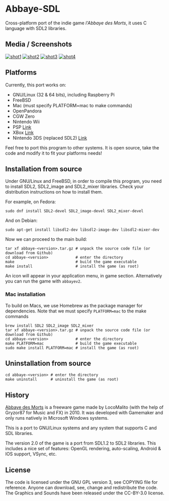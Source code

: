# Abbaye-SDL

Cross-platform port of the indie game *l'Abbaye des Morts*, it uses C language with SDL2
libraries.

## Media / Screenshots

[![shot1](screenshots/title_thumb.png)](screenshots/title.png)
[![shot2](screenshots/title-md_thumb.png)](screenshots/title-md.png)
[![shot3](screenshots/ingame_thumb.png)](screenshots/ingame.png)
[![shot4](screenshots/ingame-md_thumb.png)](screenshots/ingame-md.png)

## Platforms

Currently, this port works on:

 * GNU/Linux (32 & 64 bits), including Raspberry Pi
 * FreeBSD
 * Mac (must specify PLATFORM=mac to make commands)
 * OpenPandora
 * CGW Zero
 * Nintendo Wii
 * PSP [Link](https://t.co/AkH3HvG3kr)
 * XBox [Link](https://t.co/rLwe4UCi43) 
 * Nintendo 3DS (replaced SDL2) [Link](http://www.nintendomax.com/viewtopic.php?t=16450)

Feel free to port this program to other systems. It is open source, take the code and
modify it to fit your platforms needs!

## Installation from source

Under GNU/Linux and FreeBSD, in order to compile this program, you need to
install SDL2, SDL2_image and SDL2_mixer libraries. Check your distribution
instructions on how to install them.

For example, on Fedora:

    sudo dnf install SDL2-devel SDL2_image-devel SDL2_mixer-devel

And on Debian:

    sudo apt-get install libsdl2-dev libsdl2-image-dev libsdl2-mixer-dev

Now we can proceed to the main build:

    tar xf abbaye-<version>.tar.gz # unpack the source code file (or download from Github)
    cd abbaye-<version>            # enter the directory
    make                           # build the game executable
    make install                   # install the game (as root)

An icon will appear in your application menu, in game section.
Alternatively you can run the game with `abbayev2`.

### Mac installation

To build on Macs, we use Homebrew as the package manager for dependencies. Note that we must specify `PLATFORM=mac` to the make commands

    brew install SDL2 SDL2_image SDL2_mixer
    tar xf abbaye-<version>.tar.gz # unpack the source code file (or download from Github)
    cd abbaye-<version>            # enter the directory
    make PLATFORM=mac              # build the game executable
    sudo make install PLATFORM=mac # install the game (as root)


## Uninstallation from source

    cd abbaye-<version> # enter the directory
    make uninstall      # uninstall the game (as root)

## History

[Abbaye des Morts](https://www.locomalito.com/abbaye_des_morts.php) is a freeware game
made by LocoMalito (with the help of Gryzor87 for Music and FX) in 2010. It was developed
with Gamemaker and only runs natively in Microsoft Windows systems.

This is a port to GNU/Linux systems and any system that supports C and SDL libraries.

The version 2.0 of the game is a port from SDL1.2 to SDL2 libraries. This includes a nice
set of features: OpenGL rendering, auto-scaling, Android & IOS support, VSync, etc.

## License

The code is licensed under the GNU GPL version 3, see COPYING file for reference. Anyone
can download, see, change and redistribute the code.
The Graphics and Sounds have been released under the CC-BY-3.0 license.
